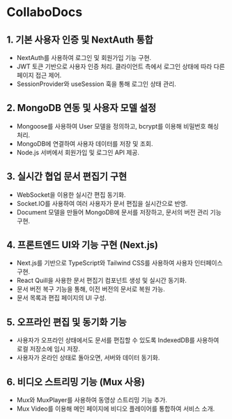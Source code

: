 # CollaboDocs

## 1. 기본 사용자 인증 및 NextAuth 통합

- NextAuth를 사용하여 로그인 및 회원가입 기능 구현.
- JWT 토큰 기반으로 사용자 인증 처리.
클라이언트 측에서 로그인 상태에 따라 다른 페이지 접근 제어.
- SessionProvider와 useSession 훅을 통해 로그인 상태 관리.

## 2. MongoDB 연동 및 사용자 모델 설정

- Mongoose를 사용하여 User 모델을 정의하고, bcrypt를 이용해 비밀번호 해싱 처리.
- MongoDB에 연결하여 사용자 데이터를 저장 및 조회.
- Node.js 서버에서 회원가입 및 로그인 API 제공.

## 3. 실시간 협업 문서 편집기 구현

- WebSocket을 이용한 실시간 편집 동기화.
- Socket.IO를 사용하여 여러 사용자가 문서 편집을 실시간으로 반영.
- Document 모델을 만들어 MongoDB에 문서를 저장하고, 문서의 버전 관리 기능 구현.

## 4. 프론트엔드 UI와 기능 구현 (Next.js)

- Next.js를 기반으로 TypeScript와 Tailwind CSS를 사용하여 사용자 인터페이스 구현.
- React Quill을 사용한 문서 편집기 컴포넌트 생성 및 실시간 동기화.
- 문서 버전 복구 기능을 통해, 이전 버전의 문서로 복원 가능.
- 문서 목록과 편집 페이지의 UI 구성.

## 5. 오프라인 편집 및 동기화 기능

- 사용자가 오프라인 상태에서도 문서를 편집할 수 있도록 IndexedDB를 사용하여 로컬 저장소에 임시 저장.
- 사용자가 온라인 상태로 돌아오면, 서버와 데이터 동기화.

## 6. 비디오 스트리밍 기능 (Mux 사용)

- Mux와 MuxPlayer를 사용하여 동영상 스트리밍 기능 추가.
- Mux Video를 이용해 메인 페이지에 비디오 플레이어를 통합하여 서비스 소개.

